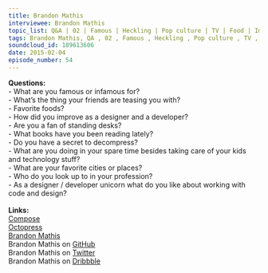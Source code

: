 ```yaml
--- 
title: Brandon Mathis
interviewee: Brandon Mathis
topic_list: Q&A | 02 | Famous | Heckling | Pop culture | TV | Food | Improve | Standing desks | Walking desks | Books | Decompress | Photography | Favorite places | Cool folks | Code & design 
tags: Brandon Mathis, QA , 02 , Famous , Heckling , Pop culture , TV , Food , Improve , Standing desks , Walking desks , Books , Decompress , Photography , Favorite places , Cool folks , Code  design 
soundcloud_id: 189613606
date: 2015-02-04
episode_number: 54
---
```

 
<p class="show_notes_display"><b>Questions:</b><br>- What are you famous or infamous for?<br>- What’s the thing your friends are teasing you with?<br>- Favorite foods?<br>- How did you improve as a designer and a developer?<br>- Are you a fan of standing desks?<br>- What books have you been reading lately?<br>- Do you have a secret to decompress?<br>- What are you doing in your spare time besides taking care of your kids and technology stuff?<br>- What are your favorite cities or places?<br>- Who do you look up to in your profession?<br>- As a designer / developer unicorn what do you like about working with code and design?<br><br><b>Links:</b><br><a rel="nofollow" target="_blank" href="https://www.compose.io/">Compose</a><br><a rel="nofollow" target="_blank" href="http://octopress.org/">Octopress</a><br><a rel="nofollow" target="_blank" href="http://brandonmathis.com/">Brandon Mathis</a><br>Brandon Mathis on <a rel="nofollow" target="_blank" href="https://github.com/imathis">GitHub</a><br>Brandon Mathis on <a rel="nofollow" target="_blank" href="https://twitter.com/imathis">Twitter</a><br>Brandon Mathis on <a rel="nofollow" target="_blank" href="https://dribbble.com/imathis">Dribbble</a><br><br></p>
